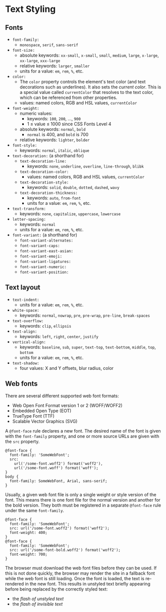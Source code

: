 # Text Styling

## Fonts

- `font-family:`
  - `monospace`, `serif`, `sans-serif`
- `font-size:`
  - absolute keywords: `xx-small`, `x-small`, `small`, `medium`, `large`, `x-large`, `xx-large`, `xxx-large`
  - relative keywords: `larger`, `smaller`
  - units for a value: `em`, `rem`, `%`, etc.
- `color:`
  - The `color` property controls the element's text color (and text decorations such as underlines). It also sets the *current color*. This is a special value called `currentColor` that resolves to the text color, which can be referenced from other properties.
  - values: named colors, RGB and HSL values, `currentColor`
- `font-weight:`
  - numeric values:
    - keywords: `100`, `200`, ..., `900`
    - 1 ≤ value ≤ 1000 since CSS Fonts Level 4
  - absolute keywords: `normal`, `bold`
    - `normal` is 400, and `bold` is 700
  - relative keywords: `lighter`, `bolder`
- `font-style:`
  - keywords: `normal`, `italic`, `oblique`
- `text-decoration:` (a shorthand for)
  - `text-decoration-line:`
    - keywords: `none`, `underline`, `overline`, `line-through`, `blibk`
  - `text-decoration-color:`
    - values: named colors, RGB and HSL values, `currentColor`
  - `text-decoration-style:`
    - keywords: `solid`, `double`, `dotted`, `dashed`, `wavy`
  - `text-decoration-thickness:`
    - keywords: `auto`, `from-font`
    - units for a value: `em`, `rem`, `%`, etc.
- `text-transform:`
  - keywords: `none`, `capitalize`, `uppercase`, `lowercase`
- `letter-spacing:`
  - keywords: `normal`
  - units for a value: `em`, `rem`, `%`, etc.
- `font-variant:` (a shorthand for)
  - `font-variant-alternates:`
  - `font-variant-caps:`
  - `font-variant-east-asian:`
  - `font-variant-emoji:`
  - `font-variant-ligatures:`
  - `font-variant-numeric:`
  - `font-variant-position:`

## Text layout

- `text-indent:`
  - units for a value: `em`, `rem`, `%`, etc.
- `white-space:`
  - keywords: `normal`, `nowrap`, `pre`, `pre-wrap`, `pre-line`, `break-spaces`
- `text-overflow:`
  - keywords: `clip`, `ellipsis`
- `text-align:`
  - keywords: `left`, `right`, `center`, `justify`
- `vertical-align:`
  - keywords: `baseline`, `sub`, `super`, `text-top`, `text-bottom`, `middle`, `top`, `bottom`
  - units for a value: `em`, `rem`, `%`, etc.
- `text-shadow:`
  - four values: X and Y offsets, blur radius, color

## Web fonts

There are several different supported web font formats:

- Web Open Font Format version 1 or 2 (WOFF/WOFF2)
- Embedded Open Type (EOT)
- TrueType Font (TTF)
- Scalable Vector Graphics (SVG)

A `@font-face` rule declares a new font. The desired name of the font is given with the `font-family` property, and one or more source URLs are given with the `src` property.

```
@font-face {
  font-family: 'SomeWebFont';
  src:
    url('/some-font.woff2') format('woff2'),
    url('/some-font.woff') format('woff');
}
body {
  font-family: SomeWebFont, Arial, sans-serif;
}
```

Usually, a given web font file is only a single weight or style version of the font. This means there is one font file for the normal version and another for the bold version. They both must be registered in a separate `@font-face` rule under the same `font-family`.

```
@font-face {
  font-family: 'SomeWebFont';
  src: url('/some-font.woff2') format('woff2');
  font-weight: 400;
}
@font-face {
  font-family: 'SomeWebFont';
  src: url('/some-font-bold.woff2') format('woff2');
  font-weight: 700;
}
```

The browser must download the web font files before they can be used. If this is not done quickly, the browser may render the site in a fallback font while the web font is still loading. Once the font is loaded, the text is re-rendered in the new font. This results in unstyled text briefly appearing before being replaced by the correctly styled text:

- the *flash of unstyled text*
- the *flash of invisible text*

